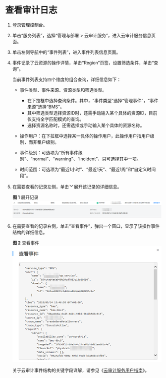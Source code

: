 # 查看审计日志<a name="bms_01_0084"></a>

1.  登录管理控制台。
2.  单击“服务列表”，选择“管理与部署 \> 云审计服务”，进入云审计服务信息页面。
3.  单击左侧导航中的“事件列表”，进入事件列表信息页面。
4.  事件记录了云资源的操作详情，单击“Region”页签，设置筛选条件，单击“查询”。

    当前事件列表支持四个维度的组合查询，详细信息如下：

    -   事件类型、事件来源、资源类型和筛选类型。
        -   在下拉框中选择查询条件。其中，“事件类型”选择“管理事件”，“事件来源”选择“BMS”。
        -   其中筛选类型选择资源ID时，还需手动输入某个具体的资源ID，目前仅支持全字匹配模式的查询。
        -   选择资源名称时，还需选择或手动输入某个具体的资源名称。

    -   操作用户：在下拉框中选择某一具体的操作用户，此操作用户指用户级别，而非租户级别。
    -   事件级别：可选项为“所有事件级别”、“normal”、“warning”、“incident”，只可选择其中一项。
    -   时间范围：可选项为“最近1小时”、“最近1天”、“最近1周”和“自定义时间段”。

5.  在需要查看的记录左侧，单击![](figures/1-7.png)展开该记录的详细信息。

    **图 1**  展开记录<a name="fig8562151102415"></a>  
    ![](figures/展开记录.png "展开记录")

6.  在需要查看的记录右侧，单击“查看事件”，弹出一个窗口，显示了该操作事件结构的详细信息。

    **图 2**  查看事件<a name="fig1828042382515"></a>  
    ![](figures/查看事件.png "查看事件")

    关于云审计事件结构的关键字段详解，请参见《[云审计服务用户指南](https://support.huaweicloud.com/usermanual-cts/cts_03_0010.html)》。



